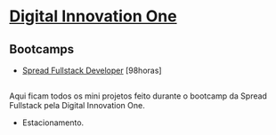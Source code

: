 # [Digital Innovation One](https://web.dio.me/home)

## Bootcamps
 
- [Spread Fullstack Developer](https://web.dio.me/track/a59745f2-eff7-481f-b13b-1277132853df) [98horas]
##

Aqui ficam todos os mini projetos feito durante o bootcamp da Spread Fullstack pela Digital Innovation One.
- Estacionamento.

